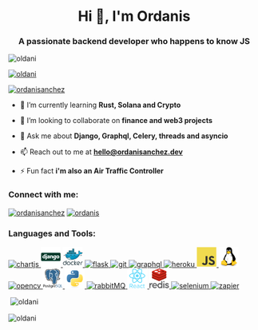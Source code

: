 <h1 align="center">Hi 👋, I'm Ordanis</h1>
<h3 align="center">A passionate backend developer who happens to know JS</h3>

<p align="left"> <img src="https://komarev.com/ghpvc/?username=oldani&label=Profile%20views&color=0e75b6&style=flat" alt="oldani" /> </p>

<p align="left"> <a href="https://github.com/ryo-ma/github-profile-trophy"><img src="https://github-profile-trophy.vercel.app/?username=oldani" alt="oldani" /></a> </p>

<p align="left"> <a href="https://twitter.com/ordanisanchez" target="blank"><img src="https://img.shields.io/twitter/follow/ordanisanchez?logo=twitter&style=for-the-badge" alt="ordanisanchez" /></a> </p>

- 🌱 I’m currently learning **Rust, Solana and Crypto**

- 🙌 I’m looking to collaborate on **finance and web3 projects**

- 💬 Ask me about **Django, Graphql, Celery, threads and asyncio**

- 📫 Reach out to me at **hello@ordanisanchez.dev**

- ⚡ Fun fact **i'm also an Air Traffic Controller**

<h3 align="left">Connect with me:</h3>
<p align="left">
<a href="https://twitter.com/ordanisanchez" target="blank"><img align="center" src="https://cdn.jsdelivr.net/npm/simple-icons@3.0.1/icons/twitter.svg" alt="ordanisanchez" height="30" width="40" /></a>
<a href="https://linkedin.com/in/ordanis" target="blank"><img align="center" src="https://cdn.jsdelivr.net/npm/simple-icons@3.0.1/icons/linkedin.svg" alt="ordanis" height="30" width="40" /></a>
</p>

<h3 align="left">Languages and Tools:</h3>
<p align="left"> <a href="https://www.chartjs.org" target="_blank"> <img src="https://www.chartjs.org/media/logo-title.svg" alt="chartjs" width="40" height="40"/> </a> <a href="https://www.djangoproject.com/" target="_blank"> <img src="https://raw.githubusercontent.com/devicons/devicon/master/icons/django/django-original.svg" alt="django" width="40" height="40"/> </a> <a href="https://www.docker.com/" target="_blank"> <img src="https://raw.githubusercontent.com/devicons/devicon/master/icons/docker/docker-original-wordmark.svg" alt="docker" width="40" height="40"/> </a> <a href="https://flask.palletsprojects.com/" target="_blank"> <img src="https://www.vectorlogo.zone/logos/pocoo_flask/pocoo_flask-icon.svg" alt="flask" width="40" height="40"/> </a> <a href="https://git-scm.com/" target="_blank"> <img src="https://www.vectorlogo.zone/logos/git-scm/git-scm-icon.svg" alt="git" width="40" height="40"/> </a> <a href="https://graphql.org" target="_blank"> <img src="https://www.vectorlogo.zone/logos/graphql/graphql-icon.svg" alt="graphql" width="40" height="40"/> </a> <a href="https://heroku.com" target="_blank"> <img src="https://www.vectorlogo.zone/logos/heroku/heroku-icon.svg" alt="heroku" width="40" height="40"/> </a> <a href="https://developer.mozilla.org/en-US/docs/Web/JavaScript" target="_blank"> <img src="https://raw.githubusercontent.com/devicons/devicon/master/icons/javascript/javascript-original.svg" alt="javascript" width="40" height="40"/> </a> <a href="https://www.linux.org/" target="_blank"> <img src="https://raw.githubusercontent.com/devicons/devicon/master/icons/linux/linux-original.svg" alt="linux" width="40" height="40"/> </a> <a href="https://opencv.org/" target="_blank"> <img src="https://www.vectorlogo.zone/logos/opencv/opencv-icon.svg" alt="opencv" width="40" height="40"/> </a> <a href="https://www.postgresql.org" target="_blank"> <img src="https://raw.githubusercontent.com/devicons/devicon/master/icons/postgresql/postgresql-original-wordmark.svg" alt="postgresql" width="40" height="40"/> </a> <a href="https://www.python.org" target="_blank"> <img src="https://raw.githubusercontent.com/devicons/devicon/master/icons/python/python-original.svg" alt="python" width="40" height="40"/> </a> <a href="https://www.rabbitmq.com" target="_blank"> <img src="https://www.vectorlogo.zone/logos/rabbitmq/rabbitmq-icon.svg" alt="rabbitMQ" width="40" height="40"/> </a> <a href="https://reactjs.org/" target="_blank"> <img src="https://raw.githubusercontent.com/devicons/devicon/master/icons/react/react-original-wordmark.svg" alt="react" width="40" height="40"/> </a> <a href="https://redis.io" target="_blank"> <img src="https://raw.githubusercontent.com/devicons/devicon/master/icons/redis/redis-original-wordmark.svg" alt="redis" width="40" height="40"/> </a> <a href="https://www.selenium.dev" target="_blank"> <img src="https://raw.githubusercontent.com/detain/svg-logos/780f25886640cef088af994181646db2f6b1a3f8/svg/selenium-logo.svg" alt="selenium" width="40" height="40"/> </a> <a href="https://zapier.com" target="_blank"> <img src="https://www.vectorlogo.zone/logos/zapier/zapier-icon.svg" alt="zapier" width="40" height="40"/> </a> </p>

<p>&nbsp;<img align="center" src="https://github-readme-stats.vercel.app/api?username=oldani&show_icons=true&locale=en" alt="oldani" /></p>

<p><img align="center" src="https://github-readme-streak-stats.herokuapp.com/?user=oldani&" alt="oldani" /></p>

